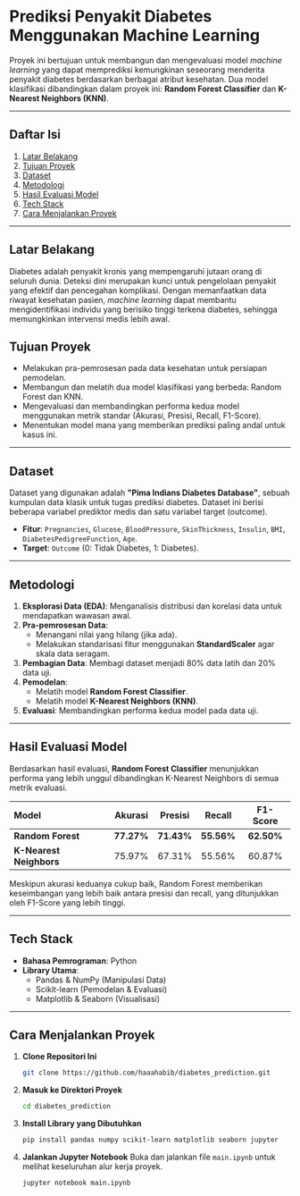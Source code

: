 # Prediksi Penyakit Diabetes Menggunakan Machine Learning

Proyek ini bertujuan untuk membangun dan mengevaluasi model *machine learning* yang dapat memprediksi kemungkinan seseorang menderita penyakit diabetes berdasarkan berbagai atribut kesehatan. Dua model klasifikasi dibandingkan dalam proyek ini: **Random Forest Classifier** dan **K-Nearest Neighbors (KNN)**.

---

## Daftar Isi

1.  [Latar Belakang](#latar-belakang)
2.  [Tujuan Proyek](#tujuan-proyek)
3.  [Dataset](#dataset)
4.  [Metodologi](#metodologi)
5.  [Hasil Evaluasi Model](#hasil-evaluasi-model)
6.  [Tech Stack](#tech-stack)
7.  [Cara Menjalankan Proyek](#cara-menjalankan-proyek)

---

## Latar Belakang

Diabetes adalah penyakit kronis yang mempengaruhi jutaan orang di seluruh dunia. Deteksi dini merupakan kunci untuk pengelolaan penyakit yang efektif dan pencegahan komplikasi. Dengan memanfaatkan data riwayat kesehatan pasien, *machine learning* dapat membantu mengidentifikasi individu yang berisiko tinggi terkena diabetes, sehingga memungkinkan intervensi medis lebih awal.

## Tujuan Proyek

-   Melakukan pra-pemrosesan pada data kesehatan untuk persiapan pemodelan.
-   Membangun dan melatih dua model klasifikasi yang berbeda: Random Forest dan KNN.
-   Mengevaluasi dan membandingkan performa kedua model menggunakan metrik standar (Akurasi, Presisi, Recall, F1-Score).
-   Menentukan model mana yang memberikan prediksi paling andal untuk kasus ini.

---

## Dataset

Dataset yang digunakan adalah **"Pima Indians Diabetes Database"**, sebuah kumpulan data klasik untuk tugas prediksi diabetes. Dataset ini berisi beberapa variabel prediktor medis dan satu variabel target (outcome).

-   **Fitur**: `Pregnancies`, `Glucose`, `BloodPressure`, `SkinThickness`, `Insulin`, `BMI`, `DiabetesPedigreeFunction`, `Age`.
-   **Target**: `Outcome` (0: Tidak Diabetes, 1: Diabetes).

---

## Metodologi

1.  **Eksplorasi Data (EDA)**: Menganalisis distribusi dan korelasi data untuk mendapatkan wawasan awal.
2.  **Pra-pemrosesan Data**:
    -   Menangani nilai yang hilang (jika ada).
    -   Melakukan standarisasi fitur menggunakan **StandardScaler** agar skala data seragam.
3.  **Pembagian Data**: Membagi dataset menjadi 80% data latih dan 20% data uji.
4.  **Pemodelan**:
    -   Melatih model **Random Forest Classifier**.
    -   Melatih model **K-Nearest Neighbors (KNN)**.
5.  **Evaluasi**: Membandingkan performa kedua model pada data uji.

---

## Hasil Evaluasi Model

Berdasarkan hasil evaluasi, **Random Forest Classifier** menunjukkan performa yang lebih unggul dibandingkan K-Nearest Neighbors di semua metrik evaluasi.

| Model | Akurasi | Presisi | Recall | F1-Score |
| :--- | :---: | :---: | :---: | :---: |
| **Random Forest** | **77.27%** | **71.43%** | **55.56%** | **62.50%** |
| **K-Nearest Neighbors** | 75.97% | 67.31% | 55.56% | 60.87% |

Meskipun akurasi keduanya cukup baik, Random Forest memberikan keseimbangan yang lebih baik antara presisi dan recall, yang ditunjukkan oleh F1-Score yang lebih tinggi.

---

## Tech Stack

-   **Bahasa Pemrograman**: Python
-   **Library Utama**:
    -   Pandas & NumPy (Manipulasi Data)
    -   Scikit-learn (Pemodelan & Evaluasi)
    -   Matplotlib & Seaborn (Visualisasi)

---

## Cara Menjalankan Proyek

1.  **Clone Repositori Ini**
    ```bash
    git clone https://github.com/haaahabib/diabetes_prediction.git
    ```
2.  **Masuk ke Direktori Proyek**
    ```bash
    cd diabetes_prediction
    ```
3.  **Install Library yang Dibutuhkan**
    ```bash
    pip install pandas numpy scikit-learn matplotlib seaborn jupyter
    ```
4.  **Jalankan Jupyter Notebook**
    Buka dan jalankan file `main.ipynb` untuk melihat keseluruhan alur kerja proyek.
    ```bash
    jupyter notebook main.ipynb
    ```
